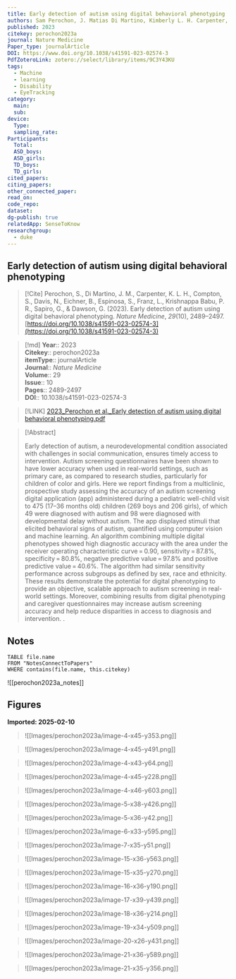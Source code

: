 ```yaml
---
title: Early detection of autism using digital behavioral phenotyping
authors: Sam Perochon, J. Matias Di Martino, Kimberly L. H. Carpenter, Scott Compton, Naomi Davis, Brian Eichner, Steven Espinosa, Lauren Franz, Pradeep Raj Krishnappa Babu, Guillermo Sapiro, Geraldine Dawson
published: 2023
citekey: perochon2023a
journal: Nature Medicine
Paper_type: journalArticle
DOI: https://www.doi.org/10.1038/s41591-023-02574-3
PdfZoteroLink: zotero://select/library/items/9C3Y43KU
tags:
  - Machine
  - learning
  - Disability
  - EyeTracking
category:
  main: 
  sub: 
device:
  Type: 
  sampling_rate: 
Participants:
  Total: 
  ASD_boys: 
  ASD_girls: 
  TD_boys: 
  TD_girls: 
cited_papers: 
citing_papers: 
other_connected_paper: 
read_on: 
code_repo: 
dataset: 
dg-publish: true
relatedApp: SenseToKnow
researchgroup:
  - duke
---
```


## Early detection of autism using digital behavioral phenotyping

> [!Cite]
> Perochon, S., Di Martino, J. M., Carpenter, K. L. H., Compton, S., Davis, N., Eichner, B., Espinosa, S., Franz, L., Krishnappa Babu, P. R., Sapiro, G., & Dawson, G. (2023). Early detection of autism using digital behavioral phenotyping. _Nature Medicine_, _29_(10), 2489–2497. [https://doi.org/10.1038/s41591-023-02574-3](https://doi.org/10.1038/s41591-023-02574-3)


>[!md]
> **Year**:: 2023   
> **Citekey**:: perochon2023a  
> **itemType**:: journalArticle  
> **Journal**:: *Nature Medicine*  
> **Volume**:: 29  
> **Issue**:: 10   
> **Pages**:: 2489-2497  
> **DOI**:: 10.1038/s41591-023-02574-3    

> [!LINK] 
> [2023_Perochon et al._Early detection of autism using digital behavioral phenotyping.pdf](zotero://select/library/items/2TRL46FN)

> [!Abstract]
>
> Early detection of autism, a neurodevelopmental condition associated with challenges in social communication, ensures timely access to intervention. Autism screening questionnaires have been shown to have lower accuracy when used in real-world settings, such as primary care, as compared to research studies, particularly for children of color and girls. Here we report findings from a multiclinic, prospective study assessing the accuracy of an autism screening digital application (app) administered during a pediatric well-child visit to 475 (17–36 months old) children (269 boys and 206 girls), of which 49 were diagnosed with autism and 98 were diagnosed with developmental delay without autism. The app displayed stimuli that elicited behavioral signs of autism, quantified using computer vision and machine learning. An algorithm combining multiple digital phenotypes showed high diagnostic accuracy with the area under the receiver operating characteristic curve = 0.90, sensitivity = 87.8%, specificity = 80.8%, negative predictive value = 97.8% and positive predictive value = 40.6%. The algorithm had similar sensitivity performance across subgroups as defined by sex, race and ethnicity. These results demonstrate the potential for digital phenotyping to provide an objective, scalable approach to autism screening in real-world settings. Moreover, combining results from digital phenotyping and caregiver questionnaires may increase autism screening accuracy and help reduce disparities in access to diagnosis and intervention.
>.
> 


## Notes

```dataview 
TABLE file.name 
FROM "NotesConnectToPapers" 
WHERE contains(file.name, this.citekey)
```

![[perochon2023a_notes]]
## Figures

**Imported: 2025-02-10**

> ![[Images/perochon2023a/image-4-x45-y353.png]]

> ![[Images/perochon2023a/image-4-x45-y491.png]]

> ![[Images/perochon2023a/image-4-x43-y64.png]]

> ![[Images/perochon2023a/image-4-x45-y228.png]]

> ![[Images/perochon2023a/image-4-x46-y603.png]]

> ![[Images/perochon2023a/image-5-x38-y426.png]]

> ![[Images/perochon2023a/image-5-x36-y42.png]]

> ![[Images/perochon2023a/image-6-x33-y595.png]]

> ![[Images/perochon2023a/image-7-x35-y51.png]]

> ![[Images/perochon2023a/image-15-x36-y563.png]]

> ![[Images/perochon2023a/image-15-x35-y270.png]]

> ![[Images/perochon2023a/image-16-x36-y190.png]]

> ![[Images/perochon2023a/image-17-x39-y439.png]]

> ![[Images/perochon2023a/image-18-x36-y214.png]]

> ![[Images/perochon2023a/image-19-x34-y509.png]]

> ![[Images/perochon2023a/image-20-x26-y431.png]]

> ![[Images/perochon2023a/image-21-x36-y589.png]]

> ![[Images/perochon2023a/image-21-x35-y356.png]]